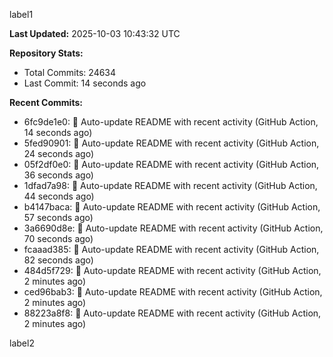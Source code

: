 
label1 
<!-- ACTIVITY_START -->
**Last Updated:** 2025-10-03 10:43:32 UTC

**Repository Stats:**
- Total Commits: 24634
- Last Commit: 14 seconds ago

**Recent Commits:**
- 6fc9de1e0: 🤖 Auto-update README with recent activity (GitHub Action, 14 seconds ago)
- 5fed90901: 🤖 Auto-update README with recent activity (GitHub Action, 24 seconds ago)
- 05f2df0e0: 🤖 Auto-update README with recent activity (GitHub Action, 36 seconds ago)
- 1dfad7a98: 🤖 Auto-update README with recent activity (GitHub Action, 44 seconds ago)
- b4147baca: 🤖 Auto-update README with recent activity (GitHub Action, 57 seconds ago)
- 3a6690d8e: 🤖 Auto-update README with recent activity (GitHub Action, 70 seconds ago)
- fcaaad385: 🤖 Auto-update README with recent activity (GitHub Action, 82 seconds ago)
- 484d5f729: 🤖 Auto-update README with recent activity (GitHub Action, 2 minutes ago)
- ced96bab3: 🤖 Auto-update README with recent activity (GitHub Action, 2 minutes ago)
- 88223a8f8: 🤖 Auto-update README with recent activity (GitHub Action, 2 minutes ago)
<!-- ACTIVITY_END -->

label2
